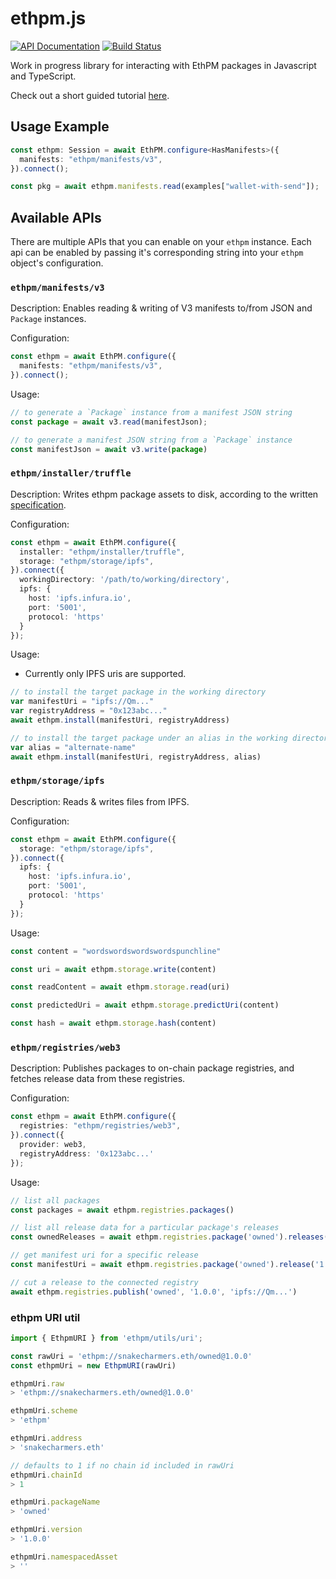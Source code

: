 ethpm.js
========

[![API Documentation](https://img.shields.io/badge/api-documentation-blue.svg)](https://ethpm.github.io/ethpm.js/index.html)
[![Build Status](https://travis-ci.org/ethpm/ethpm.js.svg?branch=master)](https://travis-ci.org/ethpm/ethpm.js)

Work in progress library for interacting with EthPM packages in
Javascript and TypeScript.

Check out a short guided tutorial [here](tutorial/README.md).

## Usage Example

```typescript
const ethpm: Session = await EthPM.configure<HasManifests>({
  manifests: "ethpm/manifests/v3",
}).connect();

const pkg = await ethpm.manifests.read(examples["wallet-with-send"]);
```

## Available APIs
There are multiple APIs that you can enable on your `ethpm` instance. Each api can be enabled by passing it's corresponding string into your `ethpm` object's configuration.

### `ethpm/manifests/v3`

Description: Enables reading & writing of V3 manifests to/from JSON and `Package` instances.

Configuration: 
```typescript
const ethpm = await EthPM.configure({
  manifests: "ethpm/manifests/v3",
}).connect();
```

Usage:
```typescript
// to generate a `Package` instance from a manifest JSON string
const package = await v3.read(manifestJson);

// to generate a manifest JSON string from a `Package` instance
const manifestJson = await v3.write(package)
```

### `ethpm/installer/truffle`

Description: Writes ethpm package assets to disk, according to the written [specification](https://ethpm-cli.readthedocs.io/en/latest/disk.html). 

Configuration: 
```typescript
const ethpm = await EthPM.configure({
  installer: "ethpm/installer/truffle",
  storage: "ethpm/storage/ipfs",
}).connect({
  workingDirectory: '/path/to/working/directory',
  ipfs: {
    host: 'ipfs.infura.io',
	port: '5001',
	protocol: 'https'
  }
});
```

Usage:
- Currently only IPFS uris are supported.

```typescript
// to install the target package in the working directory
var manifestUri = "ipfs://Qm..."
var registryAddress = "0x123abc..."
await ethpm.install(manifestUri, registryAddress)

// to install the target package under an alias in the working directory
var alias = "alternate-name"
await ethpm.install(manifestUri, registryAddress, alias)
```

### `ethpm/storage/ipfs`

Description: Reads & writes files from IPFS.

Configuration: 
```typescript
const ethpm = await EthPM.configure({
  storage: "ethpm/storage/ipfs",
}).connect({
  ipfs: {
    host: 'ipfs.infura.io',
	port: '5001',
	protocol: 'https'
  }
});
```

Usage:
```typescript
const content = "wordswordswordswordspunchline"

const uri = await ethpm.storage.write(content)

const readContent = await ethpm.storage.read(uri)

const predictedUri = await ethpm.storage.predictUri(content)

const hash = await ethpm.storage.hash(content)
```

### `ethpm/registries/web3`

Description: Publishes packages to on-chain package registries, and fetches release data from these registries.

Configuration: 
```typescript
const ethpm = await EthPM.configure({
  registries: "ethpm/registries/web3",
}).connect({
  provider: web3,
  registryAddress: '0x123abc...'
});
```

Usage:
```typescript
// list all packages
const packages = await ethpm.registries.packages()

// list all release data for a particular package's releases
const ownedReleases = await ethpm.registries.package('owned').releases()

// get manifest uri for a specific release
const manifestUri = await ethpm.registries.package('owned').release('1.0.0')

// cut a release to the connected registry
await ethpm.registries.publish('owned', '1.0.0', 'ipfs://Qm...')
```

### ethpm URI util
``` typescript
import { EthpmURI } from 'ethpm/utils/uri';

const rawUri = 'ethpm://snakecharmers.eth/owned@1.0.0'
const ethpmUri = new EthpmURI(rawUri)

ethpmUri.raw
> 'ethpm://snakecharmers.eth/owned@1.0.0'

ethpmUri.scheme
> 'ethpm'

ethpmUri.address
> 'snakecharmers.eth'

// defaults to 1 if no chain id included in rawUri
ethpmUri.chainId
> 1

ethpmUri.packageName
> 'owned'

ethpmUri.version
> '1.0.0'

ethpmUri.namespacedAsset
> ''
```
